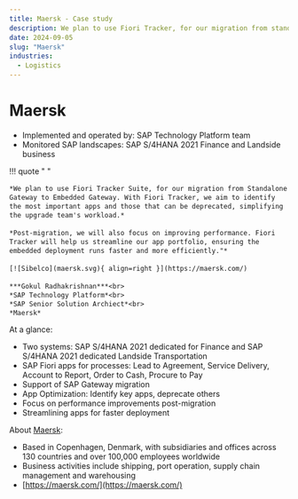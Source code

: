 ```yaml
---
title: Maersk - Case study
description: We plan to use Fiori Tracker, for our migration from standalone SAP Gateway- Gokul Radhakrishnan, SAP Senior Solution Archiect
date: 2024-09-05
slug: "Maersk"
industries:
  - Logistics
---
```

# Maersk 

- Implemented and operated by: SAP Technology Platform team<br>
- Monitored SAP landscapes:  SAP S/4HANA 2021 Finance and Landside business<br>
<!-- more -->

!!! quote " "

    *We plan to use Fiori Tracker Suite, for our migration from Standalone Gateway to Embedded Gateway. With Fiori Tracker, we aim to identify the most important apps and those that can be deprecated, simplifying the upgrade team's workload.*
         
    *Post-migration, we will also focus on improving performance. Fiori Tracker will help us streamline our app portfolio, ensuring the embedded deployment runs faster and more efficiently."*

    [![Sibelco](maersk.svg){ align=right }](https://maersk.com/)

    ***Gokul Radhakrishnan***<br>
    *SAP Technology Platform*<br>
    *SAP Senior Solution Archiect*<br>
    *Maersk* 


At a glance: 

- Two systems: SAP S/4HANA 2021 dedicated for Finance and SAP S/4HANA 2021 dedicated Landside Transportation
- SAP Fiori apps for processes: Lead to Agreement, Service Delivery, Account to Report, Order to Cash, Procure to Pay
- Support of SAP Gateway migration 
- App Optimization: Identify key apps, deprecate others
- Focus on performance improvements post-migration
- Streamlining apps for faster deployment

About [Maersk](https://maersk.com/):

- Based in Copenhagen, Denmark, with subsidiaries and offices across 130 countries and over 100,000 employees worldwide
- Business activities include shipping, port operation, supply chain management and warehousing
- [https://maersk.com/](https://maersk.com/)